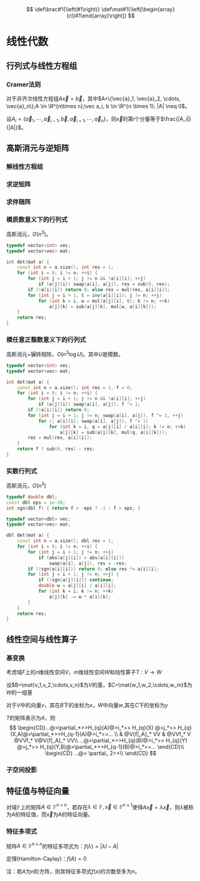 $$
\def\brac#1{\left(#1\right)}
\def\mat#1{\left[\begin{array}{cl}#1\end{array}\right]}
$$

# 线性代数

## 行列式与线性方程组

### Cramer法则

对于非齐次线性方程组$A\vec x= \vec b$，其中$A=\{\vec{a}_1, \vec{a}_2, \cdots, \vec{a}_n\};A \in \R^{n\times n};\vec a_i, b \in \R^{n \times 1}; |A| \neq 0$。

设$A_i=\{\vec a_1, \cdots, \vec a_{i-1}, \vec b, \vec a_{i+1}, \cdots, \vec a_n\}$，则$\vec x$的第$i$个分量等于$\frac{|A_i|}{|A|}$。

## 高斯消元与逆矩阵

### 解线性方程组

### 求逆矩阵

### 求伴随阵

### 模质数意义下的行列式

高斯消元，$O(n^3)$。

```cpp
typedef vector<int> vec;
typedef vector<vec> mat;

int det(mat a) {
    const int n = a.size(); int res = 1;
    for (int i = 0; i != n; ++i) {
        for (int j = i + 1; j != n && !a[i][i]; ++j)
            if (a[j][i]) swap(a[i], a[j]), res = sub(0, res);
        if (!a[i][i]) return 0; else res = mul(res, a[i][i]);
        for (int j = i + 1, t = inv(a[i][i]); j != n; ++j)
            for (int k = i, w = mul(a[j][i], t); k != n; ++k)
                a[j][k] = sub(a[j][k], mul(w, a[i][k]));
    }
    return res;
}
```

### 模任意正整数意义下的行列式

高斯消元+辗转相除，$O(n^3 \log U)$。其中$U$是模数。

```cpp
typedef vector<int> vec;
typedef vector<vec> mat;

int det(mat a) {
    const int n = a.size(); int res = 1, f = 0;
    for (int i = 0; i != n; ++i) {
        for (int j = i + 1; j != n && !a[i][i]; ++j)
            if (a[j][i]) swap(a[i], a[j]), f ^= 1;
        if (!a[i][i]) return 0;
        for (int j = i + 1; j != n; swap(a[i], a[j]), f ^= 1, ++j)
            for (; a[i][i]; swap(a[i], a[j]), f ^= 1)
                for (int k = i, q = a[j][i] / a[i][i]; k != n; ++k)
                    a[j][k] = sub(a[j][k], mul(q, a[i][k]));
        res = mul(res, a[i][i]);
    }
    return f ? sub(0, res) : res;
}
```

### 实数行列式

高斯消元，$O(n^3)$

```cpp
typedef double dbl;
const dbl eps = 1e-10;
int sgn(dbl f) { return f < -eps ? -1 : f > eps; }

typedef vector<dbl> vec;
typedef vector<vec> mat;

dbl det(mat a) {
    const int n = a.size(); dbl res = 1;
    for (int i = 0; i != n; ++i) {
        for (int j = i + 1; j != n; ++j)
            if (abs(a[j][i]) > abs(a[i][i]))
                swap(a[i], a[j]), res = -res;
        if (!sgn(a[i][i])) return 0; else res *= a[i][i];
        for (int j = i + 1; j != n; ++j) {
            if (!sgn(a[j][i])) continue;
            double w = a[j][i] / a[i][i];
            for (int k = i; k != n; ++k)
                a[j][k] -= w * a[i][k];
        }
    }
    return res;
}
```

## 线性空间与线性算子

### 基变换

考虑域$F$上的$n$维线性空间$V$，$m$维线性空间$W$和线性算子$T:V \to W$

设$B=\mat{v_1,v_2,\cdots,v_n}$为$V$的基，$C=\mat{w_1,w_2,\cdots,w_m}$为$W$的一组基

对于$V$中的向量$v$，其在$B$下的坐标为$x$，$W$中向量$w$,其在$C$下的坐标为$y$

$T$的矩阵表示为$A$，则
$$
 \begin{CD}...@>\partial_*>>H_{q}(A)@>i_*>> H_{q}(X) @>j_*>> H_{q}(X,A)@>\partial_*>>H_{q-1}(A)@>i_*>>... \\  & @V{f|_A}_* VV & @VVf_* V @VVf_* V@V{f|_A}_* VV\\  ...@>\partial_*>>H_{q}(B)@>i_*>> H_{q}(Y) @>j_*>> H_{q}(Y,B)@>\partial_*>>H_{q-1}(B)@>i_*>>...  \end{CD}\\
 \begin{CD}
 ...@> \partial_ 2>>\\
 \end{CD}
$$


### 子空间投影

## 特征值与特征向量

对域$\mathbb F$上的矩阵$A \in \mathbb F^{n \times n}$，若存在$\lambda \in \mathbb F,\vec x \in \mathbb F^{n \times 1}$使得$A\vec x=\lambda \vec x$，则$\lambda$被称为$A$的特征值，而$\vec x$为$A$的特征向量。

### 特征多项式

矩阵$A \in \mathbb F^{n \times n}$的特征多项式为：$f(\lambda) = |\lambda I-A|$

定理(Hamilton-Caylay)：$f(A)=0$

注：若$A$为$n$阶方阵，则其特征多项式$f(x)$的次数至多为$n$。
